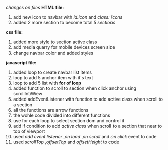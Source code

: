 *changes on files*
**HTML file:**
1. add new icon to navbar with *id:icon* and *class: icons*
2. added *2* more section to become total *5 sections*

**css file:**
1. added more style to section active class
2. add media quarry for mobile devices screen size
3. change navbar color and added styles

**javascript file:**
1. added loop to create navbar list items
2. loop to add 5 anchor item with it's text
3. loop to add 5 list with **for of loop**
4. added function to scroll to section when click anchor using scrollIntiWiew
5. added addEventListener with function to add active class when scroll to a section
6. all the functions are arrow functions
7. the wohle code divided into different functions
8. use for each loop to select section dom and control it
9. add if condition to add *active class* when scroll to a section that near to top of viewport
10. used *add event listener* ,*on load* ,*on scroll* and *on click* event to code
11. used *scrollTop* ,*offsetTop* and *offsetHeight* to code